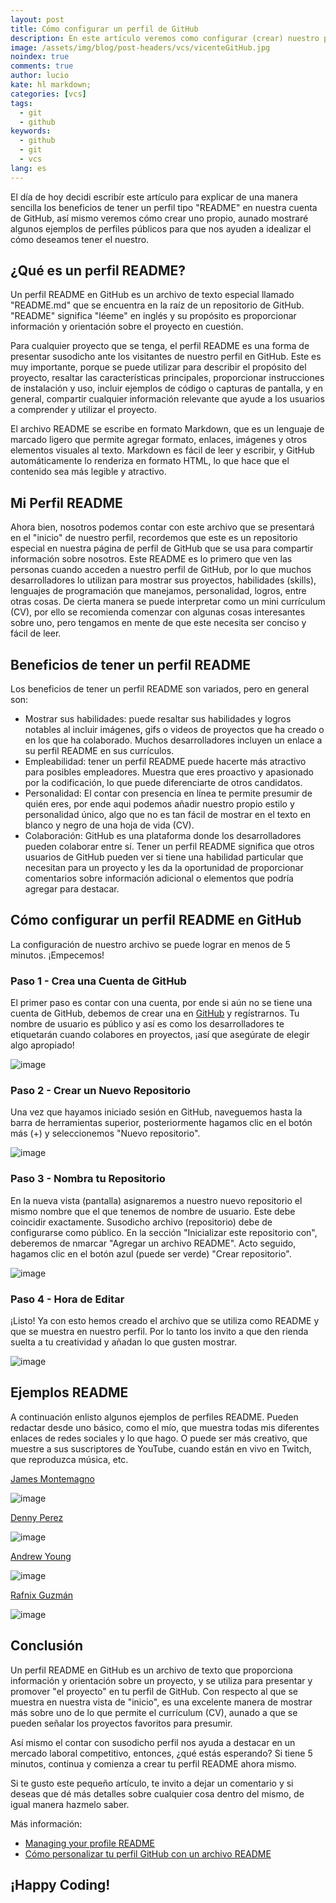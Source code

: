 ```yaml
---
layout: post
title: Cómo configurar un perfil de GitHub
description: En este artículo veremos como configurar (crear) nuestro perfil en GitHub de una manera sencilla.
image: /assets/img/blog/post-headers/vcs/vicenteGitHub.jpg
noindex: true
comments: true
author: lucio
kate: hl markdown;
categories: [vcs]
tags:
  - git
  - github
keywords:
  - github
  - git
  - vcs
lang: es
---
```


El día de hoy decidi escribír este artículo para explicar de una manera sencilla los beneficios de tener un perfil tipo "README" en nuestra cuenta de GitHub, así mismo veremos cómo crear uno propio, aunado mostraré algunos ejemplos de perfiles públicos para que nos ayuden a idealizar el cómo deseamos tener el nuestro. 

## ¿Qué es un perfil README?

Un perfil README en GitHub es un archivo de texto especial llamado "README.md" que se encuentra en la raíz de un repositorio de GitHub. "README" significa "léeme" en inglés y su propósito es proporcionar información y orientación sobre el proyecto en cuestión.

Para cualquier proyecto que se tenga, el perfil README es una forma de presentar susodicho ante los visitantes de nuestro perfil en GitHub. Este es muy importante, porque se puede utilizar para describir el propósito del proyecto, resaltar las características principales, proporcionar instrucciones de instalación y uso, incluir ejemplos de código o capturas de pantalla, y en general, compartir cualquier información relevante que ayude a los usuarios a comprender y utilizar el proyecto.

El archivo README se escribe en formato Markdown, que es un lenguaje de marcado ligero que permite agregar formato, enlaces, imágenes y otros elementos visuales al texto. Markdown es fácil de leer y escribir, y GitHub automáticamente lo renderiza en formato HTML, lo que hace que el contenido sea más legible y atractivo.

## Mi Perfil README

Ahora bien, nosotros podemos contar con este archivo que se presentará en el "inicio" de nuestro perfil, recordemos que este es un repositorio especial en nuestra página de perfil de GitHub que se usa para compartir información sobre nosotros. Este README es lo primero que ven las personas cuando acceden a nuestro perfil de GitHub, por lo que muchos desarrolladores lo utilizan para mostrar sus proyectos, habilidades (skills), lenguajes de programación que manejamos, personalidad, logros, entre otras cosas. De cierta manera se puede interpretar como un mini currículum (CV), por ello se recomienda comenzar con algunas cosas interesantes sobre uno, pero tengamos en mente de que este necesita ser conciso y fácil de leer.

## Beneficios de tener un perfil README
Los beneficios de tener un perfil README son variados, pero en general son:

- Mostrar sus habilidades: puede resaltar sus habilidades y logros notables al incluir imágenes, gifs o videos de proyectos que ha creado o en los que ha colaborado. Muchos desarrolladores incluyen un enlace a su perfil README en sus currículos.
- Empleabilidad: tener un perfil README puede hacerte más atractivo para posibles empleadores. Muestra que eres proactivo y apasionado por la codificación, lo que puede diferenciarte de otros candidatos.
- Personalidad: El contar con presencia en línea te permite presumir de quién eres, por ende aqui podemos añadir nuestro propio estilo y personalidad único, algo que no es tan fácil de mostrar en el texto en blanco y negro de una hoja de vida (CV).
- Colaboración: GitHub es una plataforma donde los desarrolladores pueden colaborar entre sí. Tener un perfil README significa que otros usuarios de GitHub pueden ver si tiene una habilidad particular que necesitan para un proyecto y les da la oportunidad de proporcionar comentarios sobre información adicional o elementos que podría agregar para destacar.

## Cómo configurar un perfil README en GitHub
La configuración de nuestro archivo se puede lograr en menos de 5 minutos. ¡Empecemos!

### Paso 1 - Crea una Cuenta de GitHub

El primer paso es contar con una cuenta, por ende si aún no se tiene una cuenta de GitHub, debemos de crear una en [GitHub](https://github.com/) y regístrarnos. Tu nombre de usuario es público y así es como los desarrolladores te etiquetarán cuando colabores en proyectos, ¡así que asegúrate de elegir algo apropiado!

![image](/assets/img/blog/tutorials/github-profile/tuto000.jpg)

### Paso 2 - Crear un Nuevo Repositorio

Una vez que hayamos iniciado sesión en GitHub, naveguemos hasta la barra de herramientas superior, posteriormente hagamos clic en el botón más (+) y seleccionemos "Nuevo repositorio".

![image](/assets/img/blog/tutorials/github-profile/tuto001.jpg)

### Paso 3 - Nombra tu Repositorio

En la nueva vista (pantalla) asignaremos a nuestro nuevo repositorio el mismo nombre que el que tenemos de nombre de usuario. Este debe coincidir exactamente. Susodicho archivo (repositorio) debe de configurarse como público.
En la sección "Inicializar este repositorio con", deberemos de nmarcar "Agregar un archivo README".
Acto seguido, hagamos clic en el botón azul (puede ser verde) "Crear repositorio".

![image](/assets/img/blog/tutorials/github-profile/tuto002.jpg)

### Paso 4 - Hora de Editar

¡Listo! Ya con esto hemos creado el archivo que se utiliza como README y que se muestra en nuestro perfil. Por lo tanto los invito a que den rienda suelta a tu creatividad y añadan lo que gusten mostrar.

![image](/assets/img/blog/tutorials/github-profile/tuto003.jpg)

## Ejemplos README

A continuación enlisto algunos ejemplos de perfiles README. Pueden redactar desde uno básico, como el mío, que muestra todas mis diferentes enlaces de redes sociales y lo que hago. O puede ser más creativo, que muestre a sus suscriptores de YouTube, cuando están en vivo en Twitch, que reproduzca música, etc.

[James Montemagno](https://github.com/jamesmontemagno)

![image](/assets/img/blog/tutorials/github-profile/profile001.jpg)

[Denny Perez](https://github.com/DennyPerez18)

![image](/assets/img/blog/tutorials/github-profile/profile002.jpg)

[Andrew Young](https://github.com/andyruwruw/)

![image](/assets/img/blog/tutorials/github-profile/profile003.jpg)

[Rafnix Guzmán](https://github.com/rafnixg/)

![image](/assets/img/blog/tutorials/github-profile/profile004.jpg)

## Conclusión

Un perfil README en GitHub es un archivo de texto que proporciona información y orientación sobre un proyecto, y se utiliza para presentar y promover "el proyecto" en tu perfil de GitHub. Con respecto al que se muestra en nuestra vista de "inicio", es una excelente manera de mostrar más sobre uno de lo que permite el currículum (CV), aunado a que se pueden señalar los proyectos favoritos para presumir. 

Así mismo el contar con susodicho perfil nos ayuda a destacar en un mercado laboral competitivo, entonces, ¿qué estás esperando? Si tiene 5 minutos, continua y comienza a crear tu perfil README ahora mismo.

Si te gusto este pequeño artículo, te invito a dejar un comentario y si deseas que dé más detalles sobre cualquier cosa dentro del mismo, de igual manera hazmelo saber.

Más información:

- [Managing your profile README](https://docs.github.com/en/account-and-profile/setting-up-and-managing-your-github-profile/customizing-your-profile/managing-your-profile-readme)
- [Cómo personalizar tu perfil GitHub con un archivo README](https://dev.to/alextomas80/como-personalizar-tu-perfil-github-con-un-archivo-readme-5754)

## ¡Happy Coding!